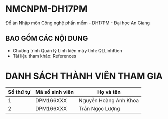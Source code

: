 # NMCNPM-DH17PM
Đồ án Nhập môn Công nghệ phần mềm - DH17PM - Đại học An Giang

## BAO GỒM CÁC NỘI DUNG
* Chương trình Quản lý Linh kiện máy tính: QLLinhKien
* Tài liệu tham khảo: References

# DANH SÁCH THÀNH VIÊN THAM GIA
| Số thứ tự | Mã số sinh viên | Họ và tên |
|--|--|--|
| 1 | DPM166XXX | Nguyễn Hoàng Anh Khoa |
| 2 | DPM166XXX | Trần Ngọc Lượng |
